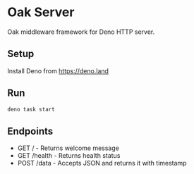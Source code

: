# Oak Server

Oak middleware framework for Deno HTTP server.

## Setup

Install Deno from https://deno.land

## Run

```bash
deno task start
```

## Endpoints

- GET / - Returns welcome message
- GET /health - Returns health status
- POST /data - Accepts JSON and returns it with timestamp
